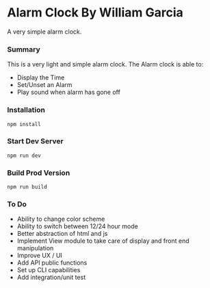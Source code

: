 # Alarm Clock By William Garcia

A very simple alarm clock. 

### Summary

This is a very light and simple alarm clock. The Alarm clock is able to:
- Display the Time
- Set/Unset an Alarm
- Play sound when alarm has gone off

### Installation

```
npm install
```

### Start Dev Server 

```
npm run dev
```

### Build Prod Version

```
npm run build
```

### To Do

- Ability to change color scheme
- Ability to switch between 12/24 hour mode
- Better abstraction of html and js 
- Implement View module to take care of display and front end manipulation
- Improve UX / UI
- Add API public functions
- Set up CLI capabilities
- Add integration/unit test